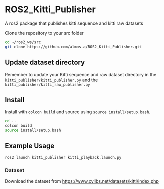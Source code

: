 # ROS2_Kitti_Publisher
A ros2 package that publishes kitti sequence and kitti raw datasets

Clone the repository to your src folder
```bash
cd ~/ros2_ws/src
git clone https://github.com/almos-a/ROS2_Kitti_Publisher.git
```
## Update dataset directory
Remember to update your Kitti sequence and raw dataset directory in the `kitti_publisher/kitti_publisher.py` and the `kitti_publisher/kitti_raw_publisher.py`

## Install
Install with `colcon build` and source using `source install/setup.bash`.
```bash
cd ..
colcon build
source install/setup.bash
```

## Example Usage 
```bash
ros2 launch kitti_publisher kitti_playback.launch.py 
```

### Dataset
Download the dataset from https://www.cvlibs.net/datasets/kitti/index.php
